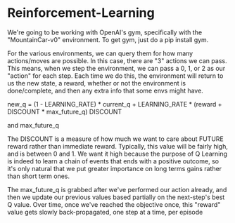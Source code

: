 # Reinforcement-Learning
We're going to be working with OpenAI's gym, specifically with the "MountainCar-v0" environment. To get gym, just do a pip install gym.

For the various environments, we can query them for how many actions/moves are possible. In this case, there are "3" actions we can pass. This means, when we step the environment, we can pass a 0, 1, or 2 as our "action" for each step. Each time we do this, the environment will return to us the new state, a reward, whether or not the environment is done/complete, and then any extra info that some envs might have.


new_q = (1 - LEARNING_RATE) * current_q + LEARNING_RATE * (reward + DISCOUNT * max_future_q)
DISCOUNT

and
max_future_q

The DISCOUNT is a measure of how much we want to care about FUTURE reward rather than immediate reward. Typically, this value will be fairly high, and is between 0 and 1. We want it high because the purpose of Q Learning is indeed to learn a chain of events that ends with a positive outcome, so it's only natural that we put greater importance on long terms gains rather than short term ones.

The max_future_q is grabbed after we've performed our action already, and then we update our previous values based partially on the next-step's best Q value. Over time, once we've reached the objective once, this "reward" value gets slowly back-propagated, one step at a time, per episode
